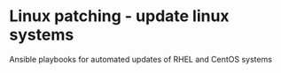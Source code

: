 # Linux patching - update linux systems

Ansible playbooks for automated updates of RHEL and CentOS systems
